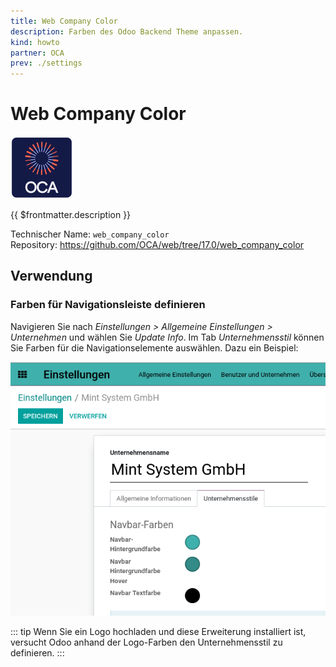 ```yaml
---
title: Web Company Color
description: Farben des Odoo Backend Theme anpassen.
kind: howto
partner: OCA
prev: ./settings
---
```

# Web Company Color
![icon_oca_app](attachments/icon_oca_app.png)

{{ $frontmatter.description }}

Technischer Name: `web_company_color`\
Repository: <https://github.com/OCA/web/tree/17.0/web_company_color>

## Verwendung

### Farben für Navigationsleiste definieren

Navigieren Sie nach *Einstellungen > Allgemeine Einstellungen > Unternehmen* und wählen Sie *Update Info*. Im Tab *Unternehmensstil* können Sie Farben für die Navigationselemente auswählen. Dazu ein Beispiel:

![](attachments/Web%20Company%20Color.png)

::: tip
Wenn Sie ein Logo hochladen und diese Erweiterung installiert ist, versucht Odoo anhand der Logo-Farben den Unternehmensstil zu definieren.
:::
